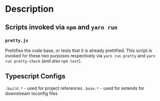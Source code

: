 # Description

## Scripts invoked via `npm` and `yarn run`

### `pretty.js`

Prettifies the code base, or tests that it is already prettified. This script is
invoked for these two purposes respectively via `yarn run pretty` and
`yarn run pretty-check` (and also `npm test`).

## Typescript Configs

`.build.*` - used for project references `.base.*` - used for extends for
downstream tsconfig files
